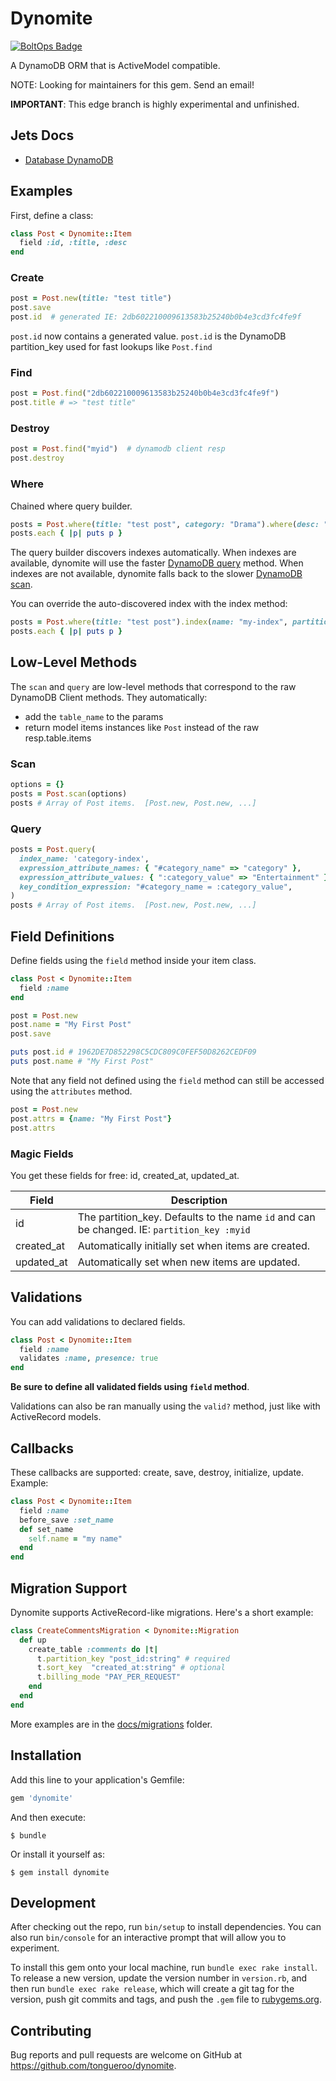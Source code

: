 # Dynomite

[![BoltOps Badge](https://img.boltops.com/boltops/badges/boltops-badge.png)](https://www.boltops.com)

A DynamoDB ORM that is ActiveModel compatible.

NOTE: Looking for maintainers for this gem. Send an email!

**IMPORTANT**: This edge branch is highly experimental and unfinished.

## Jets Docs

* [Database DynamoDB](https://rubyonjets.com/docs/database/dynamodb/)

## Examples

First, define a class:

```ruby
class Post < Dynomite::Item
  field :id, :title, :desc
end
```

### Create

```ruby
post = Post.new(title: "test title")
post.save
post.id  # generated IE: 2db602210009613583b25240b0b4e3cd3fc4fe9f
```

`post.id` now contains a generated value.  `post.id` is the DynamoDB partition_key used for fast lookups like `Post.find`

### Find

```ruby
post = Post.find("2db602210009613583b25240b0b4e3cd3fc4fe9f")
post.title # => "test title"
```

### Destroy

```ruby
post = Post.find("myid")  # dynamodb client resp
post.destroy
```

### Where

Chained where query builder.

```ruby
posts = Post.where(title: "test post", category: "Drama").where(desc: "test desc")
posts.each { |p| puts p }
```

The query builder discovers indexes automatically. When indexes are available, dynomite will use the faster [DynamoDB query](https://docs.aws.amazon.com/sdk-for-ruby/v3/api/Aws/DynamoDB/Client.html#query-instance_method) method. When indexes are not available, dynomite falls back to the slower [DynamoDB scan](https://docs.aws.amazon.com/sdk-for-ruby/v3/api/Aws/DynamoDB/Client.html#scan-instance_method).

You can override the auto-discovered index with the index method:

```ruby
posts = Post.where(title: "test post").index(name: "my-index", partition_key: "hash_key", sort_key: "range_key")
posts.each { |p| puts p }
```

## Low-Level Methods

The `scan` and `query` are low-level methods that correspond to the raw DynamoDB Client methods. They automatically:

* add the `table_name` to the params
* return model items instances like `Post` instead of the raw resp.table.items

### Scan

```ruby
options = {}
posts = Post.scan(options)
posts # Array of Post items.  [Post.new, Post.new, ...]
```

### Query

```ruby
posts = Post.query(
  index_name: 'category-index',
  expression_attribute_names: { "#category_name" => "category" },
  expression_attribute_values: { ":category_value" => "Entertainment" },
  key_condition_expression: "#category_name = :category_value",
)
posts # Array of Post items.  [Post.new, Post.new, ...]
```

## Field Definitions

Define fields using the `field` method inside your item class.

```ruby
class Post < Dynomite::Item
  field :name
end

post = Post.new
post.name = "My First Post"
post.save

puts post.id # 1962DE7D852298C5CDC809C0FEF50D8262CEDF09
puts post.name # "My First Post"
```

Note that any field not defined using the `field` method can still be accessed using the `attributes` method.

```ruby
post = Post.new
post.attrs = {name: "My First Post"}
post.attrs
```

### Magic Fields

You get these fields for free: id, created_at, updated_at.

Field | Description
--- | ---
id | The partition_key. Defaults to the name `id` and can be changed. IE: `partition_key :myid`
created_at | Automatically initially set when items are created.
updated_at | Automatically set when new items are updated.

## Validations

You can add validations to declared fields.

```ruby
class Post < Dynomite::Item
  field :name
  validates :name, presence: true
end
```

**Be sure to define all validated fields using `field` method**.

Validations can also be ran manually using the `valid?` method, just like with ActiveRecord models.

## Callbacks

These callbacks are supported: create, save, destroy, initialize, update. Example:

```ruby
class Post < Dynomite::Item
  field :name
  before_save :set_name
  def set_name
    self.name = "my name"
  end
end
```

## Migration Support

Dynomite supports ActiveRecord-like migrations.  Here's a short example:

```ruby
class CreateCommentsMigration < Dynomite::Migration
  def up
    create_table :comments do |t|
      t.partition_key "post_id:string" # required
      t.sort_key  "created_at:string" # optional
      t.billing_mode "PAY_PER_REQUEST"
    end
  end
end
```

More examples are in the [docs/migrations](docs/migrations) folder.

## Installation

Add this line to your application's Gemfile:

```ruby
gem 'dynomite'
```

And then execute:

    $ bundle

Or install it yourself as:

    $ gem install dynomite

## Development

After checking out the repo, run `bin/setup` to install dependencies. You can also run `bin/console` for an interactive prompt that will allow you to experiment.

To install this gem onto your local machine, run `bundle exec rake install`. To release a new version, update the version number in `version.rb`, and then run `bundle exec rake release`, which will create a git tag for the version, push git commits and tags, and push the `.gem` file to [rubygems.org](https://rubygems.org).

## Contributing

Bug reports and pull requests are welcome on GitHub at https://github.com/tongueroo/dynomite.
